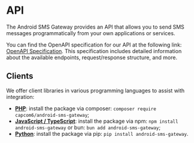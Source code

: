 # API

The Android SMS Gateway provides an API that allows you to send SMS messages programmatically from your own applications or services. 

You can find the OpenAPI specification for our API at the following link: [OpenAPI Specification](https://capcom6.github.io/android-sms-gateway/). This specification includes detailed information about the available endpoints, request/response structure, and more.

## Clients

We offer client libraries in various programming languages to assist with integration:

- **[PHP](https://github.com/capcom6/android-sms-gateway-php)**: install the package via composer: `composer require capcom6/android-sms-gateway`;
- **[JavaScript / TypeScript](https://github.com/capcom6/android-sms-gateway-ts)**: install the package via npm: `npm install android-sms-gateway` or bun: `bun add android-sms-gateway`;
- **[Python](https://github.com/capcom6/android-sms-gateway-py)**: install the package via pip: `pip install android-sms-gateway`.
